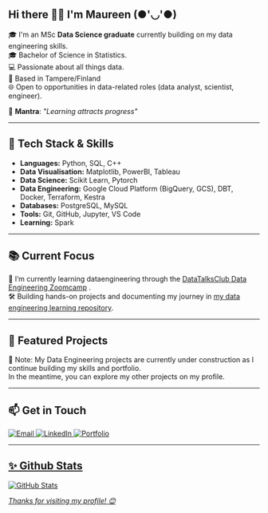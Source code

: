 ## Hi there 👋🏾 I'm Maureen (●'◡'●)

🎓 I'm an MSc **Data Science graduate** currently building on my data engineering skills.   
🎓 Bachelor of Science in Statistics.  
💻 Passionate about all things data.  
📍 Based in Tampere/Finland  
🌐 Open to opportunities in data-related roles (data analyst, scientist, engineer). 

💬 **Mantra**: *"Learning attracts progress"*

---

## 🔧 Tech Stack & Skills
- **Languages:** Python, SQL, C++
- **Data Visualisation:** Matplotlib, PowerBI, Tableau
- **Data Science:** Scikit Learn, Pytorch 
- **Data Engineering:** Google Cloud Platform (BigQuery, GCS), DBT, Docker, Terraform, Kestra  
- **Databases:** PostgreSQL, MySQL  
- **Tools:** Git, GitHub, Jupyter, VS Code  
- **Learning:** Spark

---

## 📚 Current Focus
🚀 I’m currently learning dataengineering through the [DataTalksClub Data Engineering Zoomcamp](https://github.com/DataTalksClub/data-engineering-zoomcamp) .  
🛠️ Building hands-on projects and documenting my journey in [my data engineering learning repository](https://github.com/maureen-githaiga/data-engineering-zoomcamp-2025).

---

## 💼 Featured Projects
🔧 Note: My Data Engineering projects are currently under construction as I continue building my skills and portfolio.  
In the meantime, you can explore my other projects on my profile.


---
## 📫 Get in Touch

<p align="left">
  <a href="mailto:maureenwgithaiga@gmail.com" target="_blank">
    <img alt="Email" src="https://img.shields.io/badge/Email-D14836?style=for-the-badge&logo=gmail&logoColor=white" />
  </a>
  <a href="https://www.linkedin.com/in/maureen-g-8b77231b9" target="_blank">
    <img alt="LinkedIn" src="https://img.shields.io/badge/LinkedIn-0077B5?style=for-the-badge&logo=linkedin&logoColor=white" />
  </a>
  <a href="https://marbled-saltopus-dd4.notion.site/Data-Engineering-Portfolio-Learning-Journey-224ef958039080e0b15dca56e031eb9f" target="_blank">
    <img alt="Portfolio" src="https://img.shields.io/badge/Portfolio-000000?style=for-the-badge&logo=vercel&logoColor=white"
  </a>
</p>


---
## ✨ Github Stats  
![GitHub Stats](https://github-readme-stats.vercel.app/api?username=maureen-githaiga&show_icons=true&theme=radical)    


*Thanks for visiting my profile! 😊*


<!--
**maureen-githaiga/maureen-githaiga** is a ✨ _special_ ✨ repository because its `README.md` (this file) appears on your GitHub profile.

Here are some ideas to get you started:

- 🔭 I’m currently working on ...
- 🌱 I’m currently learning ...
- 👯 I’m looking to collaborate on ...
- 🤔 I’m looking for help with ...
- 💬 Ask me about ...
- 📫 How to reach me: ...
- 😄 Pronouns: ...
- ⚡ Fun fact: ...
-->
